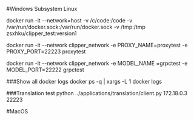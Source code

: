 #Windows Subsystem Linux

docker run -it --network=host -v /c/code:/code -v /var/run/docker.sock:/var/run/docker.sock -v /tmp:/tmp zsxhku/clipper_test:version1

docker run -it --network clipper_network -e PROXY_NAME=proxytest -e PROXY_PORT=22223 proxytest


docker run -it --network clipper_network -e MODEL_NAME =grpctest -e MODEL_PORT=22222 grpctest

###Show all docker logs 
docker ps -q | xargs -L 1 docker logs


###Translation test
python ../applications/translation/client.py 172.18.0.3 22223


#MacOS


         
